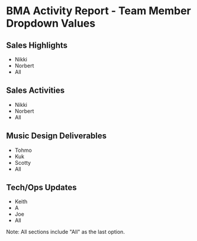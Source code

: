 # BMA Activity Report - Team Member Dropdown Values

## Sales Highlights
- Nikki
- Norbert
- All

## Sales Activities
- Nikki
- Norbert
- All

## Music Design Deliverables
- Tohmo
- Kuk
- Scotty
- All

## Tech/Ops Updates
- Keith
- A
- Joe
- All

Note: All sections include "All" as the last option.